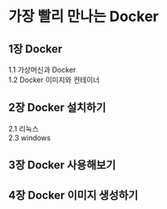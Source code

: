 가장 빨리 만나는 Docker
======================
## 1장 Docker
1.1 가상머신과 Docker  
1.2 Docker 이미지와 컨테이너  

## 2장 Docker 설치하기
2.1 리눅스  
2.3 windows

## 3장 Docker 사용해보기

## 4장 Docker 이미지 생성하기
